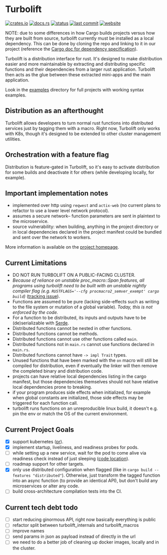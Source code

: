 # Turbolift

[![crates.io](https://img.shields.io/crates/v/turbolift.svg)](https://crates.io/crates/turbolift)
[![docs.rs](https://img.shields.io/docsrs/turbolift.svg)](https://docs.rs/turbolift)
[![status](https://img.shields.io/github/workflow/status/dominicburkart/turbolift/examples)](https://github.com/DominicBurkart/turbolift/actions?query=branch%3Amain)
[![last commit](https://img.shields.io/github/last-commit/dominicburkart/turbolift)](https://github.com/DominicBurkart/turbolift)
[![website](https://img.shields.io/badge/-website-blue)](https://dominic.computer/turbolift)

NOTE: due to some differences in how Cargo builds projects versus how they are
built from source, turbolift currently must be installed as a local dependency.
This can be done by cloning the repo and linking to it in our project (reference
the [Cargo doc for dependency specification](https://doc.rust-lang.org/cargo/reference/specifying-dependencies.html)).

Turbolift is a distribution interface for rust. It's designed to make
distribution easier and more maintainable by extracting and distributing specific
functions and their dependencies from a larger rust application.
Turbolift then acts as the glue between these extracted mini-apps and
the main application.

Look in the [examples](https://github.com/DominicBurkart/turbolift/tree/main/examples)
directory for full projects with working syntax examples.

## Distribution as an afterthought

Turbolift allows developers to turn normal rust functions into distributed services
just by tagging them with a macro. Right now, Turbolift only works with K8s, though
it's designed to be extended to other cluster management utilities.

## Orchestration with a feature flag

Distribution is feature-gated in Turbolift, so it's easy to activate distribution
for some builds and deactivate it for others (while developing locally, for
example).

## Important implementation notes

- implemented over http using `reqwest` and `actix-web` (no current plans to
refactor to use a lower level network protocol).
- assumes a secure network– function parameters are sent in plaintext to the
microservice.
- source vulnerability: when building, anything in the project directory or in
local dependencies declared in the project manifest could be bundled and sent
over the network to workers.

More information is available on the [project homepage](https://dominic.computer/turbolift).

## Current Limitations

- DO NOT RUN TURBOLIFT ON A PUBLIC-FACING CLUSTER.
- *Because of reliance on unstable proc_macro::Span features, all programs
using turbolift need to be built with an unstable nightly compiler flag (e.g.
`RUSTFLAGS='--cfg procmacro2_semver_exempt' cargo build`)*
([tracking issue](https://github.com/rust-lang/rust/issues/54725)).
- Functions are assumed to be pure (lacking side-effects such as
writing to the file system or mutation of a global variable).
*Today, this is not enforced by the code.*
- For a function to be distributed, its inputs and outputs have to be
(de)serializable with [Serde](https://github.com/serde-rs/serde).
- Distributed functions cannot be nested in other functions.
- Distributed functions cannot be methods.
- Distributed functions cannot use other functions called `main`.
- Distributed functions not in `main.rs` cannot use functions declared
in `main.rs`.
- Distributed functions cannot have `-> impl Trait` types.
- Unused functions that have been marked with the `on` macro will still be
compiled for distribution, even if eventually the linker will then
remove the completed binary and distribution code.
- projects can have relative local dependencies listing in the cargo
manifest, but those dependencies themselves should not have relative local
dependencies prone to breaking.
- if your program produces side effects when initialized, for example when
global constants are initialized, those side effects may be triggered
for each function call.
- turbolift runs functions on an unreproducible linux build, it doesn't
e.g. pin the env or match the OS of the current environment.

## Current Project Goals

- [X] support kubernetes ([pr](https://github.com/DominicBurkart/turbolift/pull/2)).
- [X] implement startup, liveliness, and readiness probes for pods.
- [ ] while setting up a new service, wait for the pod to come alive via
readiness check instead of just sleeping ([code location](https://github.com/DominicBurkart/turbolift/blob/6a63d09afcd6e7234e62bcb797d31730cf49aacf/turbolift_internals/src/kubernetes.rs#L257)).
- [ ] roadmap support for other targets.
- [X] only use distributed configuration when flagged (like in
`cargo build --features "distributed"`). Otherwise, just transform the
tagged function into an async function (to provide an identical API), but
don't build any microservices or alter any code.
- [ ] build cross-architecture compilation tests into the CI.

## Current tech debt todo

- [ ] start reducing ginormous API, right now basically everything is public
- [ ] refactor split between turbolift_internals and turbolift_macros
- [ ] improve names
- [ ] send params in json as payload instead of directly in the url
- [ ] we need to do a better job of cleaning up docker images, locally and in the cluster.
